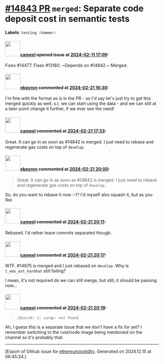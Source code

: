 # [\#14843 PR](https://github.com/ethereum/solidity/pull/14843) `merged`: Separate code deposit cost in semantic tests
**Labels**: `testing :hammer:`


#### <img src="https://avatars.githubusercontent.com/u/137030?v=4" width="50">[cameel](https://github.com/cameel) opened issue at [2024-02-11 17:09](https://github.com/ethereum/solidity/pull/14843):

Fixes #14477.
Fixes #13160.
~Depends on #14842.~ Merged.

#### <img src="https://avatars.githubusercontent.com/u/1347491?v=4" width="50">[ekpyron](https://github.com/ekpyron) commented at [2024-02-21 16:30](https://github.com/ethereum/solidity/pull/14843#issuecomment-1957209078):

I'm fine with the format as is in the PR - so I'd say let's just try to get this merged quickly as well, s.t. we can start using the data - and we can still at a later point change it further, if we ever see the need!

#### <img src="https://avatars.githubusercontent.com/u/137030?v=4" width="50">[cameel](https://github.com/cameel) commented at [2024-02-21 17:33](https://github.com/ethereum/solidity/pull/14843#issuecomment-1957425493):

Great. It can go in as soon as #14842 is merged. I just need to rebase and regenerate gas costs on top of `develop`.

#### <img src="https://avatars.githubusercontent.com/u/1347491?v=4" width="50">[ekpyron](https://github.com/ekpyron) commented at [2024-02-21 20:00](https://github.com/ethereum/solidity/pull/14843#issuecomment-1957804603):

> Great. It can go in as soon as #14842 is merged. I just need to rebase and regenerate gas costs on top of `develop`.

So, do you want to rebase it now :-)? I'd myself also squash it, but as you like.

#### <img src="https://avatars.githubusercontent.com/u/137030?v=4" width="50">[cameel](https://github.com/cameel) commented at [2024-02-21 20:11](https://github.com/ethereum/solidity/pull/14843#issuecomment-1957823817):

Rebased. I'd rather leave commits separated though.

#### <img src="https://avatars.githubusercontent.com/u/137030?v=4" width="50">[cameel](https://github.com/cameel) commented at [2024-02-21 20:17](https://github.com/ethereum/solidity/pull/14843#issuecomment-1957834391):

WTF. #14875 is merged and I just rebased on `develop`. Why is `t_ems_ext_hardhat` still failing?

I mean, it's not required do we can still merge, but still, it should be passing now...

#### <img src="https://avatars.githubusercontent.com/u/137030?v=4" width="50">[cameel](https://github.com/cameel) commented at [2024-02-21 20:19](https://github.com/ethereum/solidity/pull/14843#issuecomment-1957837501):

> ```
> /bin/sh: 1: cargo: not found
> ```

Ah, I guess this is a separate issue that we don't have a fix for yet? I remember switching to the rust/node image being mentioned on the channel so it's probably that.


-------------------------------------------------------------------------------



[Export of Github issue for [ethereum/solidity](https://github.com/ethereum/solidity). Generated on 2024.12.15 at 06:45:24.]
